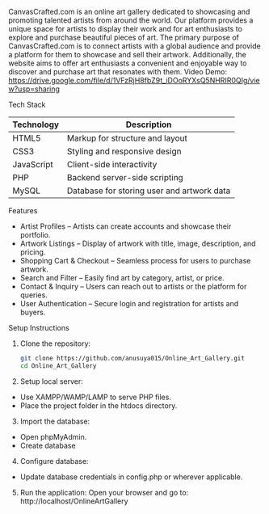 CanvasCrafted.com is an online art gallery dedicated to showcasing and promoting talented artists from around the world. Our platform provides a unique space for artists to display their work and for art enthusiasts to explore and purchase beautiful pieces of art.
The primary purpose of CanvasCrafted.com is to connect artists with a global audience and provide a platform for them to showcase and sell their artwork. Additionally, the website aims to offer art enthusiasts a convenient and enjoyable way to discover and purchase art that resonates with them.
Video Demo: https://drive.google.com/file/d/1VFzRjH8fbZ9t_iDOoRYXsQ5NHRIR0QIg/view?usp=sharing


Tech Stack

| Technology | Description                                |
|------------|--------------------------------------------|
| HTML5      | Markup for structure and layout            |
| CSS3       | Styling and responsive design              |
| JavaScript | Client-side interactivity                  |
| PHP        | Backend server-side scripting              |
| MySQL      | Database for storing user and artwork data |

Features

- Artist Profiles – Artists can create accounts and showcase their portfolio.
- Artwork Listings – Display of artwork with title, image, description, and pricing.
- Shopping Cart & Checkout – Seamless process for users to purchase artwork.
- Search and Filter – Easily find art by category, artist, or price.
- Contact & Inquiry – Users can reach out to artists or the platform for queries.
- User Authentication – Secure login and registration for artists and buyers.

Setup Instructions

1. Clone the repository:
   ```bash
   git clone https://github.com/anusuya015/Online_Art_Gallery.git
   cd Online_Art_Gallery
2. Setup local server:
- Use XAMPP/WAMP/LAMP to serve PHP files.
- Place the project folder in the htdocs directory.
3. Import the database:
- Open phpMyAdmin.
- Create database
4. Configure database:
- Update database credentials in config.php or wherever applicable.
5. Run the application:
Open your browser and go to:
http://localhost/OnlineArtGallery
